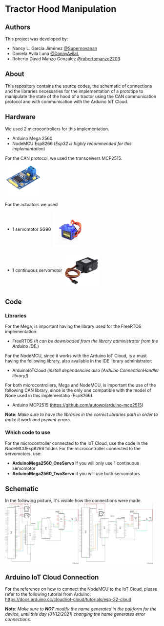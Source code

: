 # Tractor Hood Manipulation
## Authors
This project was developed by:
- Nancy L. García Jiménez [@Supernovanan](https://github.com/Supernovanan)
- Daniela Avila Luna [@DannyAvilaL](https://github.com/DannyAvilaL)
- Roberto David Manzo González [@robertomanzo2203](https://github.com/robertomanzo2203)

## About
This repository contains the source codes, the schematic of connections and the libraries necessaries for the implementation of a prototipe to manipulate the state of the hood of a tractor using the CAN communication protocol and with communication with the Arduino IoT Cloud.

## Hardware
We used 2 microcontrollers for this implementation. 
- Arduino Mega 2560
- NodeMCU Esp8266 (*Esp32 is highly recommended for this implementation*)

For the CAN protocol, we used the transceivers MCP2515.
<a href="url"><img src="Figures/mcp2515.jpg" align="center" height="120" width="120" ></a>


For the actuators we used
- 1 servomotor SG90
<a href="url"><img src="Figures/ServoSG90.jpg" align="center" height="120" width="120" ></a>

- 1 continuous servomotor
<a href="url"><img src="Figures/ServoContinuous.jpg" align="center" height="120" width="120" ></a>
## Code

### Libraries
For the Mega, is important having the library used for the FreeRTOS implementation:
- FreeRTOS (*It can be downloaded from the library administrator from the Arduino IDE.*)

For the NodeMCU, since it works with the Arduino IoT Cloud, is a must having the following library, also available in the IDE library administrator:
- ArduinoIoTCloud (*install dependencies also [Arduino ConnectionHandler library]*)

For both microcontrollers, Mega and NodeMCU, is important the use of the following CAN library, since is the only one compatible with the model of Node used in this implementatio (Esp8266).
- Arduino MCP2515 (https://github.com/autowp/arduino-mcp2515)

**Note:** *Make sure to have the libraries in the correct libraries path in order to make it work and prevent errors.*

### Which code to use
For the microcontroller connected to the IoT Cloud, use the code in the NodeMCUEsp8266 folder.
For the microcontroller connected to the servomotors, use:
- **ArduinoMega2560_OneServo** if you will only use 1 continuous servomotor
- **ArduinoMega2560_TwoServo** if you will use both servomotors

## Schematic
In the following picture, it's visible how the connections were made.
<a href="url"><img src="Figures/esquema2motores.jpg" align="center" height="200" width="240" ></a>
<a href="url"><img src="Figures/esquema1motor.jpg" align="center" height="200" width="240" ></a>

## Arduino IoT Cloud Connection
For the reference on how to connect the NodeMCU to the IoT Cloud, please refer to the following tutorial from Arduino: https://docs.arduino.cc/cloud/iot-cloud/tutorials/esp-32-cloud

**Note**: *Make sure to **NOT** modify the name generated in the paltform for the device, until this day (01/12/2021) changing the name generates error connections.*
